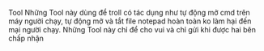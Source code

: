 Tool
Những Tool này dùng để troll có tác dụng như tự động mở cmd trên máy người chạy, tự động mở và tắt file notepad hoàn toàn ko làm hại đến mại người chạy.
Những Tool này chỉ để cho vui và chỉ gửi khi được hai bên chấp nhận
